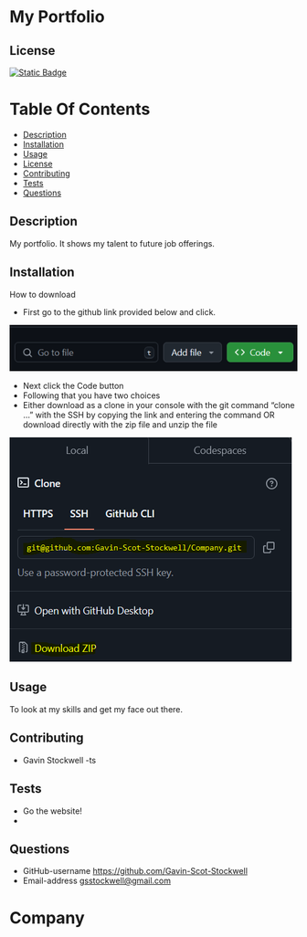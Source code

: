 
# My Portfolio

## License
[![Static Badge](https://img.shields.io/badge/License-Mit_License-name?style=flat&logo=%23512BD4&logoColor=%2300bfff&labelColor=%23add8e6&color=%2300bfff)](https://mit-license.org/)


# Table Of Contents
* [Description](#description)
* [Installation](#installation)
* [Usage](#usage)
* [License](#license)
* [Contributing](#contributing)
* [Tests](#tests)
* [Questions](#questions)


## Description
My portfolio. It shows my talent to future job offerings. 

## Installation
How to download
* First go to the github link provided below and click.

![image one showing how to click on green code button](./imgHere/green.PNG)
* Next click the Code button
* Following that you have two choices
* Either download as a clone in your console with the git command “clone …” with the SSH by copying the link and entering the command OR download directly with the zip file and unzip the file

![How to download each](./imgHere/zip.PNG)


## Usage
To look at my skills and get my face out there.



## Contributing
* Gavin Stockwell -ts


## Tests
* Go the website!
*


## Questions
* GitHub-username https://github.com/Gavin-Scot-Stockwell
* Email-address gsstockwell@gmail.com


# Company
